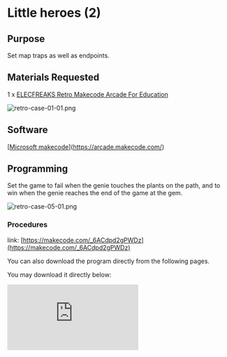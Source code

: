 ﻿# Little heroes (2)

## Purpose

Set map traps as well as endpoints.

## Materials Requested

1 x  [ELECFREAKS Retro Makecode Arcade For Education](https://item.taobao.com/item.htm?spm=a1z10.5-c-s.w4002-18602834185.82.51a95ccfE1IJt1&id=644090757603)

![retro-case-01-01.png](https://wiki-media-ef.oss-cn-hongkong.aliyuncs.com/i18n/en/docusaurus-plugin-content-docs/current/retroarcade/images/retro-case-01-01.png)

## Software

[[Microsoft makecode](https://arcade.makecode.com/)](https://arcade.makecode.com/)

## Programming

Set the game to fail when the genie touches the plants on the path, and to win when the genie reaches the end of the game at the gem.

![retro-case-05-01.png](https://wiki-media-ef.oss-cn-hongkong.aliyuncs.com/i18n/en/docusaurus-plugin-content-docs/current/retroarcade/images/retro-case-05-01.png)

### Procedures

link: [https://makecode.com/_6ACdpd2gPWDz](https://makecode.com/_6ACdpd2gPWDz)

You can also download the program directly from the following pages.


You may download it directly below:

<div
    style={{
        position: 'relative',
        paddingBottom: '60%',
        overflow: 'hidden',
    }}
>
    <iframe
        src="https://makecode.com/_6ACdpd2gPWDz"
        frameborder="0"
        sandbox="allow-popups allow-forms allow-scripts allow-same-origin"
        style={{
            position: 'absolute',
            width: '100%',
            height: '100%',
        }}
    />
</div>



## Program Download

Please see the documentation for the program download: [Program Download Method](http://wiki.elecfreaks.com/en/retroarcade/program-download-method)

## Conclusion

You can control the sprite to move laterally and jump in the custom scene by pressing the button.
